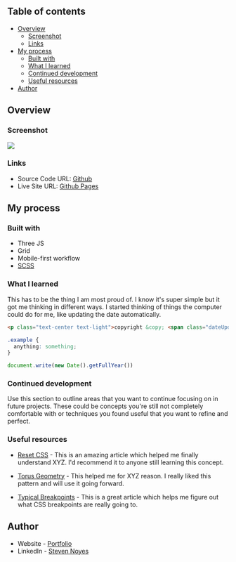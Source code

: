 ## Table of contents

- [Overview](#overview)
  - [Screenshot](#screenshot)
  - [Links](#links)
- [My process](#my-process)
  - [Built with](#built-with)
  - [What I learned](#what-i-learned)
  - [Continued development](#continued-development)
  - [Useful resources](#useful-resources)
- [Author](#author)

## Overview

### Screenshot

![](./screenshot.jpg)

### Links

- Source Code URL: [Github](https://github.com/SteveNoyes/faqAccordionCard)
- Live Site URL: [Github Pages](https://stevenoyes.github.io/faqAccordionCard/)

## My process

### Built with
- Three JS
- Grid
- Mobile-first workflow
- [SCSS](https://blog.logrocket.com/the-definitive-guide-to-scss/)

### What I learned

This has to be the thing I am most proud of. I know it's super simple but it got me thinking in different ways. I started thinking of things the computer could  do for me, like updating the date automatically. 

```html
<p class="text-center text-light">copyright &copy; <span class="dateUpdate"></span><script>document.write(new Date().getFullYear())</script> stevenNoyes All Lorem Reserved</p>
```
```css
.example {
  anything: something;
}
```
```js
document.write(new Date().getFullYear())
```

### Continued development

Use this section to outline areas that you want to continue focusing on in future projects. These could be concepts you're still not completely comfortable with or techniques you found useful that you want to refine and perfect.

### Useful resources

- [Reset CSS](https://meyerweb.com/eric/tools/css/reset/) - This is an amazing article which helped me finally understand XYZ. I'd recommend it to anyone still learning this concept.

- [Torus Geometry](https://threejs.org/docs/#api/en/geometries/TorusGeometry) - This helped me for XYZ reason. I really liked this pattern and will use it going forward.

- [Typical Breakpoints](https://www.w3schools.com/howto/howto_css_media_query_breakpoints.asp) - This is a great article which helps me figure out what CSS breakpoints are really going to.

## Author

- Website - [Portfolio](https://www.stevenmnoyes.com)
- LinkedIn - [Steven Noyes](https://www.linkedin.com/in/steven-noyes/)
